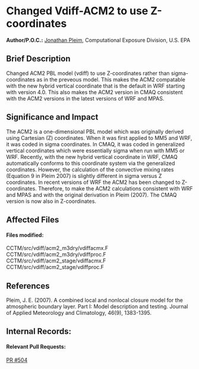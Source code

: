 # Changed Vdiff-ACM2 to use Z-coordinates
 
**Author/P.O.C.:** [Jonathan Pleim](mailto:pleim.jon@epa.gov), Computational Exposure Division, U.S. EPA
 
## Brief Description
Changed ACM2 PBL model (vdiff) to use Z-coordinates rather than sigma-coordinates as in the preveous model. This makes the ACM2 compatable with the new hybrid vertical coordinate that is the default in WRF starting with version 4.0.  This also makes the ACM2 version in CMAQ consistent with the ACM2 versions in the latest versions of WRF and MPAS.
 
## Significance and Impact

The ACM2 is a one-dimensional PBL model which was originally derived using Cartesian (Z) coordinates.  When it was first applied to MM5 and WRF, it was coded in sigma coordinates.    In CMAQ, it was coded in generalized vertical coordinates which were essentially sigma when run with MM5 or WRF.  Recently, with the new hybrid vertical coordinate in WRF, CMAQ automatically conforms to this coordinate system via the generalized coordinates.  However, the calculation of the convective mixing rates (Equation 9 in Pleim 2007) is slightly different in sigma versus Z coordinates.  In recent versions of WRF the ACM2 has been changed to Z-coordinates.  Therefore, to make the ACM2 calculations consistent with WRF and MPAS and with the original derivation in Pleim (2007).  The CMAQ version is now also in Z-coordinates.
 
## Affected Files
#### Files modified:
 CCTM/src/vdiff/acm2_m3dry/vdiffacmx.F 
 CCTM/src/vdiff/acm2_m3dry/vdiffproc.F 
 CCTM/src/vdiff/acm2_stage/vdiffacmx.F
 CCTM/src/vdiff/acm2_stage/vdiffproc.F
 
 
## References

Pleim, J. E. (2007). A combined local and nonlocal closure model for the atmospheric boundary layer. Part I: Model description and testing. Journal of Applied Meteorology and Climatology, 46(9), 1383-1395.       

## Internal Records:
#### Relevant Pull Requests:
[PR #504](https://github.com/USEPA/CMAQ_Dev/pull/504)  


